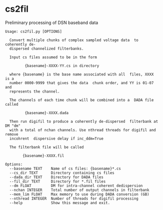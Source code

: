 # cs2fil
Preliminary processing of DSN baseband data

    Usage: cs2fil.py [OPTIONS]
    
      Convert multiple chunks of complex sampled voltage data  to coherently de-
      dispersed channelized filterbanks.
    
      Input cs files assumed to be in the form
    
             {basename}-XXXX-YY.cs in directory
    
      where {basename} is the base name associated with all  files, XXXX is a
      number 0000-9999 that gives the data  chunk order, and YY is 01-07 and
      represents the channel.
    
      The channels of each time chunk will be combined into a  DADA file called
    
             {basename}-XXXX.dada
    
      Then run digifil to produce a coherently de-dispersed  filterbank at DM "dm"
      with a total of nchan channels. Use nthread threads for digifil and remove
      incohrent  dispersive delay if inc_ddm=True
    
      The filterbank file will be called
    
            {basename}-XXXX.fil
    
    Options:
      --basename TEXT    Name of cs files: {basename}*.cs
      --cs_dir TEXT      Directory containing cs files
      --dada_dir TEXT    Directory for DADA files
      --fil_dir TEXT     Directory for *.fil files
      --dm FLOAT         DM for intra-channel coherent dedispersion
      --nchan INTEGER    Total number of output channels in filterbank
      --mem_lim FLOAT    Max memory to use during DADA conversion (GB)
      --nthread INTEGER  Number of threads for digifil processing
      --help             Show this message and exit.
